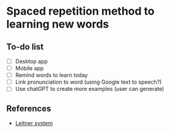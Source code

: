 # Spaced repetition method to learning new words


## To-do list
- [ ] Desktop app
- [ ] Mobile app
- [ ] Remind words to learn today
- [ ] Link pronunciation to word (using Google text to speech?)
- [ ] Use chatGPT to create more examples (user can generate)

## References
- [Leitner system](https://en.wikipedia.org/wiki/Leitner_system)
